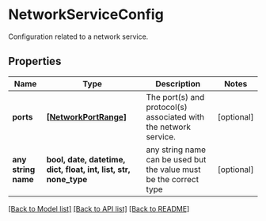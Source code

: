 # NetworkServiceConfig

Configuration related to a network service. 

## Properties
Name | Type | Description | Notes
------------ | ------------- | ------------- | -------------
**ports** | [**[NetworkPortRange]**](NetworkPortRange.md) | The port(s) and protocol(s) associated with the network service.  | [optional] 
**any string name** | **bool, date, datetime, dict, float, int, list, str, none_type** | any string name can be used but the value must be the correct type | [optional]

[[Back to Model list]](../README.md#documentation-for-models) [[Back to API list]](../README.md#documentation-for-api-endpoints) [[Back to README]](../README.md)


